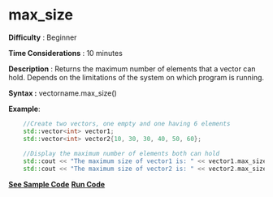 # max_size

**Difficulty** : Beginner

**Time Considerations** : 10 minutes 

**Description** : Returns the maximum number of elements that a vector can hold. Depends on the limitations of the system on which program is running.

**Syntax :** vectorname.max_size()

**Example**:
```cpp
	//Create two vectors, one empty and one having 6 elements
	std::vector<int> vector1;
	std::vector<int> vector2{10, 30, 30, 40, 50, 60};
	
	//Display the maximum number of elements both can hold
	std::cout << "The maximum size of vector1 is: " << vector1.max_size() << std::endl;
	std::cout << "The maximum size of vector2 is: " << vector2.max_size() << std::endl;
```

**[See Sample Code](../snippets/vector/max_size.cpp)**
**[Run Code](https://rextester.com/FPVV25502)**

